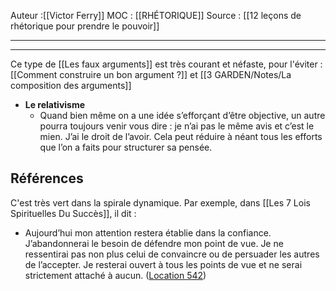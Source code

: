 Auteur :[[Victor Ferry]]
MOC : [[RHÉTORIQUE]]
Source : [[12 leçons de rhétorique pour prendre le pouvoir]]
***
--- 

Ce type de [[Les faux arguments]] est très courant et néfaste, pour l'éviter : [[Comment construire un bon argument ?]] et [[3 GARDEN/Notes/La composition des arguments]]

* **Le relativisme**
	* Quand bien même on a une idée s’efforçant d’être objective, un autre pourra toujours venir vous dire : je n’ai pas le même avis et c’est le mien. J’ai le droit de l’avoir. Cela peut réduire à néant tous les efforts que l’on a faits pour structurer sa pensée.


## Références
C'est très vert dans la spirale dynamique. Par exemple, dans [[Les 7 Lois Spirituelles Du Succès]], il dit : 
- Aujourd’hui mon attention restera établie dans la confiance. J’abandonnerai le besoin de défendre mon point de vue. Je ne ressentirai pas non plus celui de convaincre ou de persuader les autres de l’accepter. Je resterai ouvert à tous les points de vue et ne serai strictement attaché à aucun. ([Location 542](https://readwise.io/to_kindle?action=open&asin=B00QV4J9TC&location=542))
